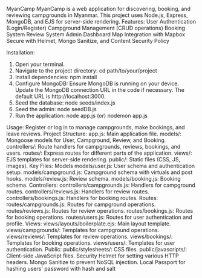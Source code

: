 MyanCamp
MyanCamp is a web application for discovering, booking, and reviewing campgrounds in Myanmar. This project uses Node.js, Express, MongoDB, and EJS for server-side rendering.
Features:
User Authentication (Login/Register)
Campground Management (CRUD operations)
Booking System
Review System
Admin Dashboard
Map Integration with Mapbox
Secure with Helmet, Mongo Sanitize, and Content Security Policy

Installation:

1. Open your terminal.
2. Navigate to the project directory:
   cd path/to/your/project
3. Install dependencies:
   npm install
4. Configure MongoDB:
   Ensure MongoDB is running on your device. Update the MongoDB connection URL in the code if necessary. The default URL is http://localhost:3000.
5. Seed the database:
   node seeds/index.js
6. Seed the admin:
   node seedDB.js
7. Run the application:
   node app.js (or) nodemon app.js

Usage:
Register or log in to manage campgrounds, make bookings, and leave reviews.
Project Structure:
app.js: Main application file.
models/: Mongoose models for User, Campground, Review, and Booking.
controllers/: Route handlers for campgrounds, reviews, bookings, and users.
routes/: Express routes for different parts of the application.
views/: EJS templates for server-side rendering.
public/: Static files (CSS, JS, images).
Key Files:
Models
models/user.js: User schema and authentication setup.
models/campground.js: Campground schema with virtuals and post hooks.
models/review.js: Review schema.
models/booking.js: Booking schema.
Controllers:
controllers/campgrounds.js: Handlers for campground routes.
controllers/reviews.js: Handlers for review routes.
controllers/bookings.js: Handlers for booking routes.
Routes:
routes/campgrounds.js: Routes for campground operations.
routes/reviews.js: Routes for review operations.
routes/bookings.js: Routes for booking operations.
routes/users.js: Routes for user authentication and profile.
Views:
views/layouts/boilerplate.ejs: Main layout template.
views/campgrounds/: Templates for campground operations.
views/reviews/: Templates for review operations.
views/bookings/: Templates for booking operations.
views/users/: Templates for user authentication.
Public:
public/stylesheets/: CSS files.
public/javascripts/: Client-side JavaScript files.
Security
Helmet for setting various HTTP headers.
Mongo Sanitize to prevent NoSQL injection.
Local Passport for hashing users' password with hash and salt
